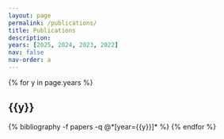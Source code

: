 ```yaml
---
layout: page
permalink: /publications/
title: Publications
description: 
years: [2025, 2024, 2023, 2022]
nav: false
nav-order: a
---
```


<!-- ## Conferences

## Preprints

## Standardizations  -->
<div class="publications">

{% for y in page.years %}
  <h2 class="year">{{y}}</h2>
  {% bibliography -f papers -q @*[year={{y}}]* %}
{% endfor %}

</div>
